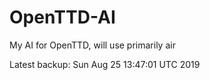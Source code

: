 # OpenTTD-AI
My AI for OpenTTD, will use primarily air

Latest backup: Sun Aug 25 13:47:01 UTC 2019
